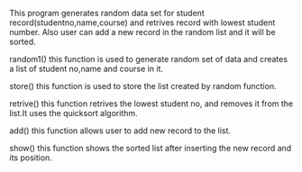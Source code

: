 This program generates random data set for student record(studentno,name,course) and retrives record with lowest student number.
Also user can add a new record in the random list and it will be sorted.

random1()
this function is used to generate random set of data and creates a list of student no,name and course in it.

store()
this function is used to store the list created by random function.

retrive()
this function retrives the lowest student no, and removes it from the list.It uses the quicksort algorithm.

add()
this function allows user to add new record to the list.

show()
this function shows the sorted list after inserting the new record and its position.

